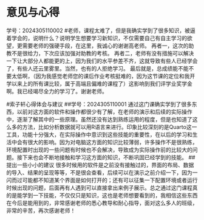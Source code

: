 # 意见与心得
学号：2024305110002
#老师，课程太难了，但是我确实学到了很多知识，被逼着学会的，说明什么？说明学生想要学习新知识，不仅需要自己有自主学习的欲望，更需要老师的强硬手段，在这里，我诚心的谢谢高老师。
再者一，这次的助教不是很给力，下次应该加强对助教的考核。
再者二，老师有没有措施可以解决一下让大部分人都能更的上，因为我们的水平参差不齐，这就导致有些人已经学会了，有些人还云里雾里。当然，也有的人拒绝学习。
最后就是，总成绩能不能不要太低啊，（因为我感觉老师您的课后作业考核挺难的，因为这节课的定位和我开学以来上的所有课比较，属于高端且偏难的课程了）这影响到我们评学业奖学金啊。我已经竭尽全力的学习了。谢谢老师。

#索子轩心得体会与建议
##学号：2024305110001
通过这门课确实学到了很多东西，以前对这方面的软件和操作都很少有了解，在老师的演示和后续的实际操作中，逐渐了解其中的一些原理。虽然还没有达到熟练运用的程度，但是也知道了这么多的方法，比如分析数据就可以用R语言来进行。印象比较深刻的是Quarto这一工具，功能十分强大，在实际操作中意识到这些技能的重要性，在以后的学习和生活中会有很大的影响。因为对电脑这方面的知识比较薄弱，许多操作不是很熟练，环境配置时出现的一些问题有时候也不会解决，导致成为实际操作前的比较大的问题。接下来也会不断地接触和学习这方面的知识，不断巩固已经学到的技能。
##提出一些小小的建议
很多时候用的软件是之前没有接触过的，界面的布局、数据的导入、结果的呈现等等，不是很会查看，后续可以在演示之前介绍一下，因为一闪而过可能都不知道某个界面是如何打开的；还有可以征集一下配置环境或者运行时候出现的问题，后面再有人遇到可以直接拿出来例子展示。总之通过这门课程真的是能学到一下技能，不仅仅只是知识，这也是老师想要看到的，我相信这些东西在今后是能用到的，非常感谢老师的悉心教导和耐心指导，面对这么多人的班级，非常的辛苦，再次感谢老师！
